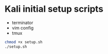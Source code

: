 # Kali initial setup scripts

- terminator
- vim config
- tmux

```sh
chmod +x setup.sh
./setup.sh
```
